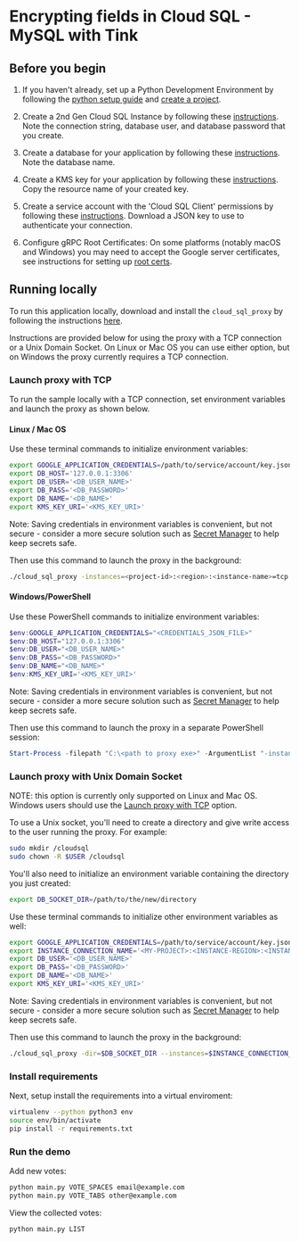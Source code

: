 # Encrypting fields in Cloud SQL - MySQL with Tink

## Before you begin

1. If you haven't already, set up a Python Development Environment by following the [python setup guide](https://cloud.google.com/python/setup) and 
[create a project](https://cloud.google.com/resource-manager/docs/creating-managing-projects#creating_a_project).

1. Create a 2nd Gen Cloud SQL Instance by following these 
[instructions](https://cloud.google.com/sql/docs/mysql/create-instance). Note the connection string,
database user, and database password that you create.

1. Create a database for your application by following these 
[instructions](https://cloud.google.com/sql/docs/mysql/create-manage-databases). Note the database
name.

1. Create a KMS key for your application by following these
[instructions](https://cloud.google.com/kms/docs/creating-keys). Copy the resource name of your
created key.

1. Create a service account with the 'Cloud SQL Client' permissions by following these 
[instructions](https://cloud.google.com/sql/docs/mysql/connect-external-app#4_if_required_by_your_authentication_method_create_a_service_account).
Download a JSON key to use to authenticate your connection.

1. Configure gRPC Root Certificates: On some platforms (notably macOS and Windows) you may need to
accept the Google server certificates, see instructions for setting up
[root certs](https://github.com/googleapis/google-cloud-cpp/blob/master/google/cloud/bigtable/examples/README.md#configure-grpc-root-certificates).

## Running locally

To run this application locally, download and install the `cloud_sql_proxy` by
following the instructions
[here](https://cloud.google.com/sql/docs/mysql/sql-proxy#install).

Instructions are provided below for using the proxy with a TCP connection or a Unix Domain Socket.
On Linux or Mac OS you can use either option, but on Windows the proxy currently requires a TCP
connection.

### Launch proxy with TCP

To run the sample locally with a TCP connection, set environment variables and launch the proxy as
shown below.

#### Linux / Mac OS
Use these terminal commands to initialize environment variables:
```bash
export GOOGLE_APPLICATION_CREDENTIALS=/path/to/service/account/key.json
export DB_HOST='127.0.0.1:3306'
export DB_USER='<DB_USER_NAME>'
export DB_PASS='<DB_PASSWORD>'
export DB_NAME='<DB_NAME>'
export KMS_KEY_URI='<KMS_KEY_URI>'
```
Note: Saving credentials in environment variables is convenient, but not secure - consider a more
secure solution such as [Secret Manager](https://cloud.google.com/secret-manager/docs/overview) to
help keep secrets safe.

Then use this command to launch the proxy in the background:
```bash
./cloud_sql_proxy -instances=<project-id>:<region>:<instance-name>=tcp:3306 -credential_file=$GOOGLE_APPLICATION_CREDENTIALS &
```

#### Windows/PowerShell
Use these PowerShell commands to initialize environment variables:
```powershell
$env:GOOGLE_APPLICATION_CREDENTIALS="<CREDENTIALS_JSON_FILE>"
$env:DB_HOST="127.0.0.1:3306"
$env:DB_USER="<DB_USER_NAME>"
$env:DB_PASS="<DB_PASSWORD>"
$env:DB_NAME="<DB_NAME>"
$env:KMS_KEY_URI='<KMS_KEY_URI>'
```
Note: Saving credentials in environment variables is convenient, but not secure - consider a more
secure solution such as [Secret Manager](https://cloud.google.com/secret-manager/docs/overview) to
help keep secrets safe.

Then use this command to launch the proxy in a separate PowerShell session:
```powershell
Start-Process -filepath "C:\<path to proxy exe>" -ArgumentList "-instances=<project-id>:<region>:<instance-name>=tcp:3306 -credential_file=<CREDENTIALS_JSON_FILE>"
```

### Launch proxy with Unix Domain Socket
NOTE: this option is currently only supported on Linux and Mac OS. Windows users should use the
[Launch proxy with TCP](#launch-proxy-with-tcp) option.

To use a Unix socket, you'll need to create a directory and give write access to the user running
the proxy. For example:

```bash
sudo mkdir /cloudsql
sudo chown -R $USER /cloudsql
```

You'll also need to initialize an environment variable containing the directory you just created:
```bash
export DB_SOCKET_DIR=/path/to/the/new/directory
```

Use these terminal commands to initialize other environment variables as well:
```bash
export GOOGLE_APPLICATION_CREDENTIALS=/path/to/service/account/key.json
export INSTANCE_CONNECTION_NAME='<MY-PROJECT>:<INSTANCE-REGION>:<INSTANCE-NAME>'
export DB_USER='<DB_USER_NAME>'
export DB_PASS='<DB_PASSWORD>'
export DB_NAME='<DB_NAME>'
export KMS_KEY_URI='<KMS_KEY_URI>'
```
Note: Saving credentials in environment variables is convenient, but not secure - consider a more
secure solution such as [Secret Manager](https://cloud.google.com/secret-manager/docs/overview) to
help keep secrets safe.

Then use this command to launch the proxy in the background:
```bash
./cloud_sql_proxy -dir=$DB_SOCKET_DIR --instances=$INSTANCE_CONNECTION_NAME --credential_file=$GOOGLE_APPLICATION_CREDENTIALS &
```

### Install requirements

Next, setup install the requirements into a virtual enviroment:
```bash
virtualenv --python python3 env
source env/bin/activate
pip install -r requirements.txt
```

### Run the demo

Add new votes:
```bash
python main.py VOTE_SPACES email@example.com
python main.py VOTE_TABS other@example.com
```

View the collected votes:
```bash
python main.py LIST
```